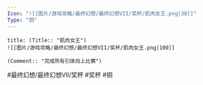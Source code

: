 ```yaml
---
Icon: "![[图片/游戏攻略/最终幻想/最终幻想VII/奖杯/肌肉女王.png|30]]"
Type: "铜"
---
```

```ad-common-bronze-trophy
title: (Title:: "肌肉女王")
![[图片/游戏攻略/最终幻想/最终幻想VII/奖杯/肌肉女王.png|100]]

(Comment:: "完成所有引体向上比赛")
```

#最终幻想/最终幻想VII/奖杯 #奖杯 #铜
